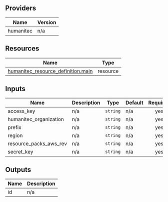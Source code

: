 <!-- BEGIN_TF_DOCS -->


## Providers

| Name | Version |
|------|---------|
| humanitec | n/a |

## Resources

| Name | Type |
|------|------|
| [humanitec_resource_definition.main](https://registry.terraform.io/providers/humanitec/humanitec/latest/docs/resources/resource_definition) | resource |

## Inputs

| Name | Description | Type | Default | Required |
|------|-------------|------|---------|:--------:|
| access\_key | n/a | `string` | n/a | yes |
| humanitec\_organization | n/a | `string` | n/a | yes |
| prefix | n/a | `string` | n/a | yes |
| region | n/a | `string` | n/a | yes |
| resource\_packs\_aws\_rev | n/a | `string` | n/a | yes |
| secret\_key | n/a | `string` | n/a | yes |

## Outputs

| Name | Description |
|------|-------------|
| id | n/a |
<!-- END_TF_DOCS -->
